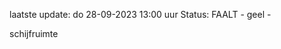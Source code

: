 laatste update: 
do 28-09-2023 13:00   uur 
Status: FAALT - geel - 
<div class="service Y">schijfruimte</div>